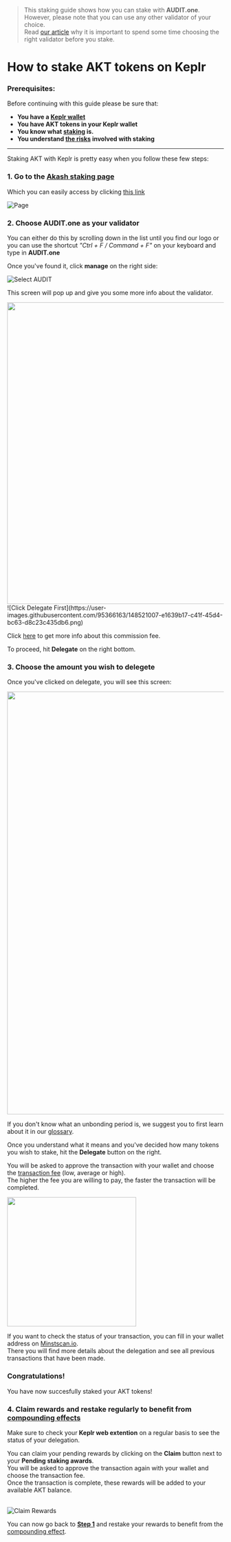   > This staking guide shows how you can stake with **AUDIT.one**. <br>
  > However, please note that you can use any other validator of your choice. <br>
  > Read [our article](Importance_of_choosing_the_right_validator.md) why it is important to spend some time choosing the right validator before you stake.

# How to stake AKT tokens on Keplr 

### Prerequisites:

Before continuing with this guide please be sure that:

- **You have a [Keplr wallet](How_to_create_a_Keplr_wallet.md)**
- **You have AKT tokens in your Keplr wallet**
- **You know what [staking](What_is_staking.md) is.**
- **You understand [the risks](Risks_of_staking.md) involved with staking**

***


Staking AKT with Keplr is pretty easy when you follow these few steps:

### **1.  Go to the <a name="step1"> [Akash staking page](https://wallet.keplr.app/#/akashnet/stake) </a>**

Which you can easily access by clicking [this link](https://wallet.keplr.app/#/akashnet/stake)

![Page](https://user-images.githubusercontent.com/95366163/147964603-17f93b7b-4389-4a4f-8638-368ee679e4fe.png)


### **2.  Choose AUDIT.one as your validator**

You can either do this by scrolling down in the list until you find our logo or you can use the shortcut _"Ctrl + F / Command + F"_ on your keyboard and type in **AUDIT.one**

Once you've found it, click **manage** on the right side:

![Select AUDIT](https://user-images.githubusercontent.com/95366163/147964617-c330502e-85f8-4b1b-b428-f8599387cab9.png)

This screen will pop up and give you some more info about the validator. 

<img width="700" src="https://user-images.githubusercontent.com/95366163/148434355-31d04e5c-1e93-48dd-b831-959c178c13db.png">
![Click Delegate First](https://user-images.githubusercontent.com/95366163/148521007-e1639b17-c41f-45d4-bc63-d8c23c435db6.png)

Click [here](Validator_fee.md) to get more info about this commission fee. <br>

To proceed, hit **Delegate** on the right bottom.


### **3.  Choose the amount you wish to delegete**

Once you've clicked on delegate, you will see this screen:

<img width="981" src="https://user-images.githubusercontent.com/95366163/148521751-7173e5e6-ffd0-4fb0-8277-4b0b141161a8.png">

If you don't know what an unbonding period is, we suggest you to first learn about it in our [glossary](Unbonding_period.md).

Once you understand what it means and you've decided how many tokens you wish to stake, hit the **Delegate** button on the right.

You will be asked to approve the transaction with your wallet and choose the [transaction fee](Transaction_fees.md) (low, average or high). <br>
The higher the fee you are willing to pay, the faster the transaction will be completed.

<img width="300" src="https://user-images.githubusercontent.com/95366163/148521832-29bc1787-f26f-42e1-af27-273df7dd68cb.png">

If you want to check the status of your transaction, you can fill in your wallet address on [Minstscan.io](https://www.mintscan.io/akash). <br>
There you will find more details about the delegation and see all previous transactions that have been made.

### **Congratulations!** 
You have now succesfully staked your AKT tokens!


### **4.  Claim rewards and restake regularly to benefit from [compounding effects](Compounding_interest.md)**

Make sure to check your **Keplr web extention** on a regular basis to see the status of your delegation.

You can claim your pending rewards by clicking on the **Claim** button next to your **Pending staking awards**.<br>
You will be asked to approve the transaction again with your wallet and choose the transaction fee. <br>
Once the transaction is complete, these rewards will be added to your available AKT balance. <br> <br>

![Claim Rewards](https://user-images.githubusercontent.com/95366163/148522002-7b77bba7-9371-4b91-ac02-a9be775cdb7c.png)

You can now go back to [**Step 1**](#step1) and restake your rewards to benefit from the [compounding effect](Compounding_interest.md).



